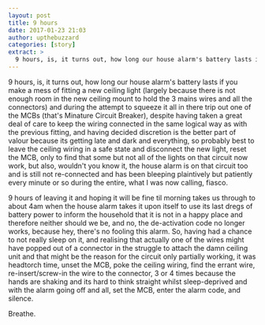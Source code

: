 ```yaml
---
layout: post
title: 9 hours
date: 2017-01-23 21:03
author: upthebuzzard
categories: [story]
extract: >
  9 hours, is, it turns out, how long our house alarm's battery lasts if you make a mess of fitting a new ceiling light
---
```

9 hours, is, it turns out, how long our house alarm's battery lasts if you make a mess of fitting a new ceiling light (largely because there is not enough room in the new ceiling mount to hold the 3 mains wires and all the connectors) and during the attempt to squeeze it all in there trip out one of the MCBs (that's Minature Circuit Breaker), despite having taken a great deal of care to keep the wiring connected in the same logical way as with the previous fitting, and having decided discretion is the better part of valour because its getting late and dark and everything, so probably best to leave the ceiling wiring in a safe state and disconnect the new light, reset the MCB, only to find that some but not all of the lights on that circuit now work, but also, wouldn't you know it, the house alarm is on that circuit too and is still not re-connected and has been bleeping plaintively but patiently every minute or so during the entire, what I was now calling, fiasco.

9 hours of leaving it and hoping it will be fine til morning takes us through to about 4am when the house alarm takes it upon itself to use its last dregs of battery power to inform the household that it is not in a happy place and therefore neither should we be, and no, the de-activation code no longer works, because hey, there's no fooling this alarm. So, having had a chance to not really sleep on it, and realising that actually one of the wires might have popped out of a connector in the struggle to attach the damn ceiling unit and that might be the reason for the circuit only partially working, it was headtorch time, unset the MCB, poke the ceiling wiring, find the errant wire, re-insert/screw-in the wire to the connector, 3 or 4 times because the hands are shaking and its hard to think straight whilst sleep-deprived and with the alarm going off and all, set the MCB, enter the alarm code, and silence.

Breathe.
